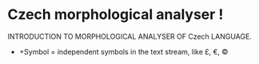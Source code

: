 
# Czech morphological analyser                      !
INTRODUCTION TO MORPHOLOGICAL ANALYSER OF Czech LANGUAGE.







 * +Symbol = independent symbols in the text stream, like £, €, ©










